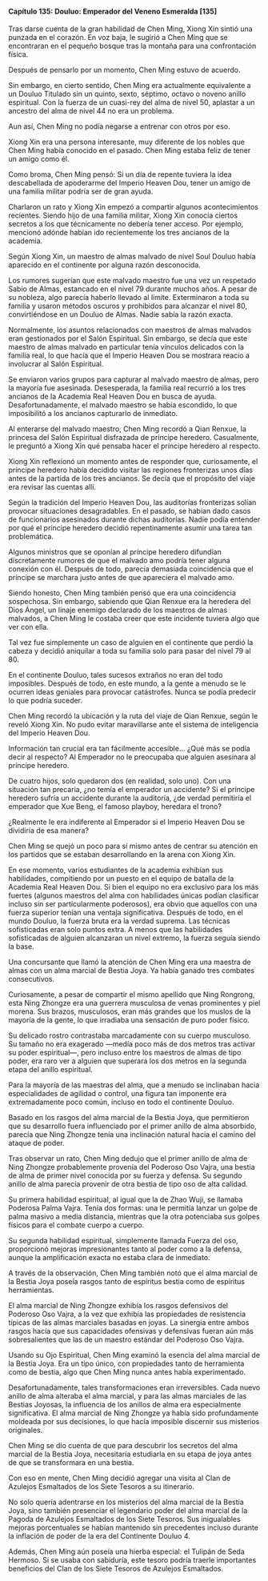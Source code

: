 
#### Capítulo 135: Douluo: Emperador del Veneno Esmeralda [135]

Tras darse cuenta de la gran habilidad de Chen Ming, Xiong Xin sintió una punzada en el corazón. En voz baja, le sugirió a Chen Ming que se encontraran en el pequeño bosque tras la montaña para una confrontación física.

Después de pensarlo por un momento, Chen Ming estuvo de acuerdo.

Sin embargo, en cierto sentido, Chen Ming era actualmente equivalente a un Douluo Titulado sin un quinto, sexto, séptimo, octavo o noveno anillo espiritual. Con la fuerza de un cuasi-rey del alma de nivel 50, aplastar a un ancestro del alma de nivel 44 no era un problema.

Aun así, Chen Ming no podía negarse a entrenar con otros por eso.

Xiong Xin era una persona interesante, muy diferente de los nobles que Chen Ming había conocido en el pasado. Chen Ming estaba feliz de tener un amigo como él.

Como broma, Chen Ming pensó: Si un día de repente tuviera la idea descabellada de apoderarme del Imperio Heaven Dou, tener un amigo de una familia militar podría ser de gran ayuda.

Charlaron un rato y Xiong Xin empezó a compartir algunos acontecimientos recientes. Siendo hijo de una familia militar, Xiong Xin conocía ciertos secretos a los que técnicamente no debería tener acceso. Por ejemplo, mencionó adónde habían ido recientemente los tres ancianos de la academia.

Según Xiong Xin, un maestro de almas malvado de nivel Soul Douluo había aparecido en el continente por alguna razón desconocida.

Los rumores sugerían que este malvado maestro fue una vez un respetado Sabio de Almas, estancado en el nivel 79 durante muchos años. A pesar de su nobleza, algo parecía haberlo llevado al límite. Exterminaron a toda su familia y usaron métodos oscuros y prohibidos para alcanzar el nivel 80, convirtiéndose en un Douluo de Almas. Nadie sabía la razón exacta.

Normalmente, los asuntos relacionados con maestros de almas malvados eran gestionados por el Salón Espiritual. Sin embargo, se decía que este maestro de almas malvado en particular tenía vínculos delicados con la familia real, lo que hacía que el Imperio Heaven Dou se mostrara reacio a involucrar al Salón Espiritual.

Se enviaron varios grupos para capturar al malvado maestro de almas, pero la mayoría fue asesinada. Desesperada, la familia real recurrió a los tres ancianos de la Academia Real Heaven Dou en busca de ayuda. Desafortunadamente, el malvado maestro se había escondido, lo que imposibilitó a los ancianos capturarlo de inmediato.

Al enterarse del malvado maestro, Chen Ming recordó a Qian Renxue, la princesa del Salón Espiritual disfrazada de príncipe heredero. Casualmente, le preguntó a Xiong Xin qué pensaba hacer el príncipe heredero al respecto.

Xiong Xin reflexionó un momento antes de responder que, curiosamente, el príncipe heredero había decidido visitar las regiones fronterizas unos días antes de la partida de los tres ancianos. Se decía que el propósito del viaje era revisar las cuentas allí.

Según la tradición del Imperio Heaven Dou, las auditorías fronterizas solían provocar situaciones desagradables. En el pasado, se habían dado casos de funcionarios asesinados durante dichas auditorías. Nadie podía entender por qué el príncipe heredero decidió repentinamente asumir una tarea tan problemática.

Algunos ministros que se oponían al príncipe heredero difundían discretamente rumores de que el malvado amo podría tener alguna conexión con él. Después de todo, parecía demasiada coincidencia que el príncipe se marchara justo antes de que apareciera el malvado amo.

Siendo honesto, Chen Ming también pensó que era una coincidencia sospechosa. Sin embargo, sabiendo que Qian Renxue era la heredera del Dios Ángel, un linaje enemigo declarado de los maestros de almas malvados, a Chen Ming le costaba creer que este incidente tuviera algo que ver con ella.

Tal vez fue simplemente un caso de alguien en el continente que perdió la cabeza y decidió aniquilar a toda su familia solo para pasar del nivel 79 al 80.

En el continente Douluo, tales sucesos extraños no eran del todo imposibles. Después de todo, en este mundo, a la gente a menudo se le ocurren ideas geniales para provocar catástrofes. Nunca se podía predecir lo que podría suceder.

Chen Ming recordó la ubicación y la ruta del viaje de Qian Renxue, según le reveló Xiong Xin. No pudo evitar maravillarse ante el sistema de inteligencia del Imperio Heaven Dou.

Información tan crucial era tan fácilmente accesible... ¿Qué más se podía decir al respecto? Al Emperador no le preocupaba que alguien asesinara al príncipe heredero.

De cuatro hijos, solo quedaron dos (en realidad, solo uno). Con una situación tan precaria, ¿no temía el emperador un accidente? Si el príncipe heredero sufría un accidente durante la auditoría, ¿de verdad permitiría el emperador que Xue Beng, el famoso playboy, heredara el trono?

¿Realmente le era indiferente al Emperador si el Imperio Heaven Dou se dividiría de esa manera?

Chen Ming se quejó un poco para sí mismo antes de centrar su atención en los partidos que se estaban desarrollando en la arena con Xiong Xin.

En ese momento, varios estudiantes de la academia exhibían sus habilidades, compitiendo por un puesto en el equipo de batalla de la Academia Real Heaven Dou. Si bien el equipo no era exclusivo para los más fuertes (algunos maestros del alma con habilidades únicas podían clasificar incluso sin ser particularmente poderosos), era obvio que aquellos con una fuerza superior tenían una ventaja significativa. Después de todo, en el mundo Douluo, la fuerza bruta era la verdad suprema. Las técnicas sofisticadas eran solo puntos extra. A menos que las habilidades sofisticadas de alguien alcanzaran un nivel extremo, la fuerza seguía siendo la base.

Una concursante que llamó la atención de Chen Ming era una maestra de almas con un alma marcial de Bestia Joya. Ya había ganado tres combates consecutivos.

Curiosamente, a pesar de compartir el mismo apellido que Ning Rongrong, esta Ning Zhongze era una guerrera musculosa de venas prominentes y piel morena. Sus brazos, musculosos, eran más grandes que los muslos de la mayoría de la gente, lo que irradiaba una sensación de puro poder físico.

Su delicado rostro contrastaba marcadamente con su cuerpo musculoso. Su tamaño no era exagerado —medía poco más de dos metros tras activar su poder espiritual—, pero incluso entre los maestros de almas de tipo poder, era raro ver a alguien que superara los dos metros en la segunda etapa del anillo espiritual.

Para la mayoría de las maestras del alma, que a menudo se inclinaban hacia especialidades de agilidad o control, una figura tan imponente era extremadamente poco común, incluso en todo el continente Douluo.

Basado en los rasgos del alma marcial de la Bestia Joya, que permitieron que su desarrollo fuera influenciado por el primer anillo de alma absorbido, parecía que Ning Zhongze tenía una inclinación natural hacia el camino del ataque de poder.

Tras observar un rato, Chen Ming dedujo que el primer anillo de alma de Ning Zhongze probablemente provenía del Poderoso Oso Vajra, una bestia de alma de primer nivel conocida por su fuerza y defensa. Su segundo anillo de alma parecía provenir de otra bestia de tipo oso de alta calidad.

Su primera habilidad espiritual, al igual que la de Zhao Wuji, se llamaba Poderosa Palma Vajra. Tenía dos formas: una le permitía lanzar un golpe de palma masivo a media distancia, mientras que la otra potenciaba sus golpes físicos para el combate cuerpo a cuerpo.

Su segunda habilidad espiritual, simplemente llamada Fuerza del oso, proporcionó mejoras impresionantes tanto al poder como a la defensa, aunque la amplificación exacta no estaba clara de inmediato.

A través de la observación, Chen Ming también notó que el alma marcial de la Bestia Joya poseía rasgos tanto de espíritus bestia como de espíritus herramientas.

El alma marcial de Ning Zhongze exhibía los rasgos defensivos del Poderoso Oso Vajra, a la vez que exhibía las propiedades de resistencia típicas de las almas marciales basadas en joyas. La sinergia entre ambos rasgos hacía que sus capacidades ofensivas y defensivas fueran aún más sobresalientes que las de un maestro estándar del Poderoso Oso Vajra.

Usando su Ojo Espiritual, Chen Ming examinó la esencia del alma marcial de la Bestia Joya. Era un tipo único, con propiedades tanto de herramienta como de bestia, algo que Chen Ming nunca antes había experimentado.

Desafortunadamente, tales transformaciones eran irreversibles. Cada nuevo anillo de alma alteraba el alma marcial, y para las almas marciales de las Bestias Joyosas, la influencia de los anillos de alma era especialmente significativa. El alma marcial de Ning Zhongze ya había sido profundamente moldeada por sus decisiones, lo que hacía imposible discernir sus misterios originales.

Chen Ming se dio cuenta de que para descubrir los secretos del alma marcial de la Bestia Joya, necesitaría estudiarla en su etapa de joya antes de que se transformara en una bestia.

Con eso en mente, Chen Ming decidió agregar una visita al Clan de Azulejos Esmaltados de los Siete Tesoros a su itinerario.

No solo quería adentrarse en los misterios del alma marcial de la Bestia Joya, sino también presenciar el legendario poder del alma marcial de la Pagoda de Azulejos Esmaltados de los Siete Tesoros. Sus inigualables mejoras porcentuales se habían mantenido sin precedentes incluso durante la inflación de poder de la era del Continente Douluo 4.

Además, Chen Ming aún poseía una hierba especial: el Tulipán de Seda Hermoso. Si se usaba con sabiduría, este tesoro podría traerle importantes beneficios del Clan de los Siete Tesoros de Azulejos Esmaltados.